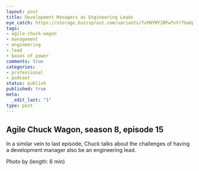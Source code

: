 ```yaml
---
layout: post
title: Development Managers as Engineering Leads
eye_catch: https://storage.buzzsprout.com/variants/TxPWYMYJBPwfvYr7Ua6pgUiu/8d66eb17bb7d02ca4856ab443a78f2148cafbb129f58a3c81282007c6fe24ff2?.jpg
tags:
- agile-chuck-wagon
- management
- engineering
- lead
- bases of power
comments: true
categories:
- professional
- podcast
status: publish
published: true
meta:
  _edit_last: "1"
type: post
---
```


## Agile Chuck Wagon, season 8, episode 15

In a similar vein to last episode, Chuck talks about the challenges of having a development manager also be an engineering lead.  
  
Photo by  (length: 6 min)
